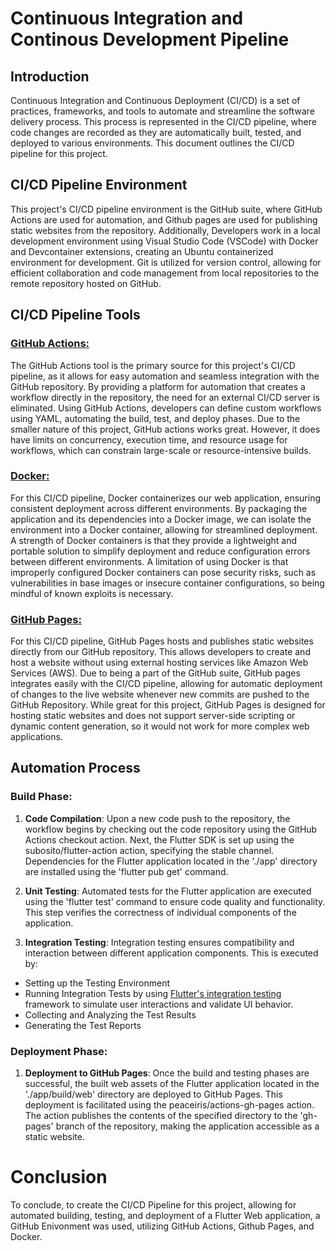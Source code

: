 # Continuous Integration and Continous Development Pipeline
## Introduction
Continuous Integration and Continuous Deployment (CI/CD) is a set of practices, frameworks, and tools to automate and streamline the software delivery process. This process is represented in the CI/CD pipeline, where code changes are recorded as they are automatically built, tested, and deployed to various environments. This document outlines the CI/CD pipeline for this project.

## CI/CD Pipeline Environment
This project's CI/CD pipeline environment is the GitHub suite, where GitHub Actions are used for automation, and Github pages are used for publishing static websites from the repository. Additionally, Developers work in a local development environment using Visual Studio Code (VSCode) with Docker and Devcontainer extensions, creating an Ubuntu containerized environment for development. Git is utilized for version control, allowing for efficient collaboration and code management from local repositories to the remote repository hosted on GitHub.

## CI/CD Pipeline Tools
### [GitHub Actions:](https://github.com/features/actions)
The GitHub Actions tool is the primary source for this project's CI/CD pipeline, as it allows for easy automation and seamless integration with the GitHub repository. By providing a platform for automation that creates a workflow directly in the repository, the need for an external CI/CD server is eliminated. Using GitHub Actions, developers can define custom workflows using YAML, automating the build, test, and deploy phases. Due to the smaller nature of this project, GitHub actions works great. However, it does have limits on concurrency, execution time, and resource usage for workflows, which can constrain large-scale or resource-intensive builds.

### [Docker:](https://www.docker.com/)
For this CI/CD pipeline, Docker containerizes our web application, ensuring consistent deployment across different environments. By packaging the application and its dependencies into a Docker image, we can isolate the environment into a Docker container, allowing for streamlined deployment. A strength of Docker containers is that they provide a lightweight and portable solution to simplify deployment and reduce configuration errors between different environments. A limitation of using Docker is that  improperly configured Docker containers can pose security risks, such as vulnerabilities in base images or insecure container configurations, so being mindful of known exploits is necessary. 

### [GitHub Pages:](https://pages.github.com/)
For this CI/CD pipeline, GitHub Pages hosts and publishes static websites directly from our GitHub repository. This allows developers to create and host a website without using external hosting services like Amazon Web Services (AWS). Due to being a part of the GitHub suite, GitHub pages integrates easily with the CI/CD pipeline, allowing for automatic deployment of changes to the live website whenever new commits are pushed to the GitHub Repository. While great for this project, GitHub Pages is designed for hosting static websites and does not support server-side scripting or dynamic content generation, so it would not work for more complex web applications. 

## Automation Process
### Build Phase:

1. **Code Compilation**: Upon a new code push to the repository, the workflow begins by checking out the code repository using the GitHub Actions checkout action. Next, the Flutter SDK is set up using the subosito/flutter-action action, specifying the stable channel. Dependencies for the Flutter application located in the './app' directory are installed using the 'flutter pub get' command.

2. **Unit Testing**: Automated tests for the Flutter application are executed using the 'flutter test' command to ensure code quality and functionality. This step verifies the correctness of individual components of the application.

3. **Integration Testing**: Integration testing ensures compatibility and interaction between different application components. This is executed by:
- Setting up the Testing Environment
- Running Integration Tests by using [Flutter's integration testing](https://docs.flutter.dev/testing/integration-tests) framework to simulate user interactions and validate UI behavior.
- Collecting and Analyzing the Test Results
- Generating the Test Reports

### Deployment Phase:

1. **Deployment to GitHub Pages**: Once the build and testing phases are successful, the built web assets of the Flutter application located in the './app/build/web' directory are deployed to GitHub Pages. This deployment is facilitated using the peaceiris/actions-gh-pages action. The action publishes the contents of the specified directory to the 'gh-pages' branch of the repository, making the application accessible as a static website.

# Conclusion
To conclude, to create the CI/CD Pipeline for this project, allowing for automated building, testing, and deployment of a Flutter Web application, a GitHub Enivonment was used, utilizing GitHub Actions, Github Pages, and Docker. 
